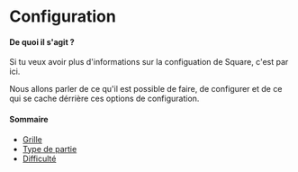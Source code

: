# Configuration

#### De quoi il s'agit ?

Si tu veux avoir plus d'informations sur la configuation de Square, c'est par ici.

Nous allons parler de ce qu'il est possible de faire, de configurer et de ce qui se cache dérrière ces options de configuration.

#### Sommaire

- [Grille]({{site.baseurl}}/config/grid.md)
- [Type de partie]({{site.baseurl}}/config/type.md)
- [Difficulté]({{site.baseurl}}/config/level.md)
